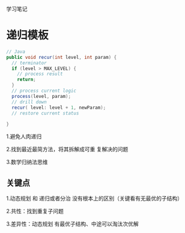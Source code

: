 学习笔记

# 递归模板

```java
// Java
public void recur(int level, int param) { 
  // terminator 
  if (level > MAX_LEVEL) { 
    // process result 
    return; 
  }
  // process current logic 
  process(level, param); 
  // drill down 
  recur( level: level + 1, newParam); 
  // restore current status 
 
}
```

1.避免人肉递归

2.找到最近最简方法，将其拆解成可重 复解决的问题

3.数学归纳法思维

## 关键点

1.动态规划 和 递归或者分治 没有根本上的区别（关键看有无最优的子结构）

2.共性：找到重复子问题

3.差异性：动态规划 有最优子结构、中途可以淘汰次优解